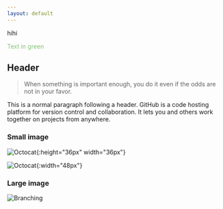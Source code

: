 ```yaml
---
layout: default
---
```


hihi

<p style="color:#86C277;">Text in green</p>

## Header

> When something is important enough, you do it even if the odds are not in your favor.
> 

This is a normal paragraph following a header. GitHub is a code hosting platform for version control and collaboration. It lets you and others work together on projects from anywhere.

### Small image

![Octocat](https://github.githubassets.com/images/icons/emoji/octocat.png){:height="36px" width="36px"}

![Octocat](https://github.githubassets.com/images/icons/emoji/octocat.png){:width="48px"}

### Large image

![Branching](https://guides.github.com/activities/hello-world/branching.png)


